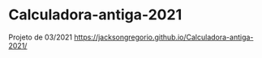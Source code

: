 # Calculadora-antiga-2021
Projeto de 03/2021
https://jacksongregorio.github.io/Calculadora-antiga-2021/
